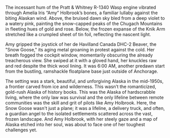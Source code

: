 The incessant hum of the Pratt & Whitney R-1340 Wasp engine vibrated through Amelia Iris “Amy” Holbrook’s bones, a familiar lullaby against the biting Alaskan wind. Above, the bruised dawn sky bled from a deep violet to a watery pink, painting the snow-capped peaks of the Chugach Mountains in fleeting hues of gold and rose. Below, the frozen expanse of the Knik Arm stretched like a crumpled sheet of tin foil, reflecting the nascent light.

Amy gripped the joystick of her de Havilland Canada DHC-2 Beaver, the "Snow Goose," its aging metal groaning in protest against the cold. Her breath fogged the cockpit window, momentarily obscuring the already treacherous view. She swiped at it with a gloved hand, her knuckles raw and red despite the thick wool lining. It was 6:00 AM, another predawn start from the bustling, ramshackle floatplane base just outside of Anchorage. 

The setting was a stark, beautiful, and unforgiving Alaska in the mid-1950s, a frontier carved from ice and wilderness. This wasn’t the romanticized, gold-rush Alaska of history books. This was the Alaska of hardscrabble living, where the only law was survival and the only lifeline between remote communities was the skill and grit of pilots like Amy Holbrook. Here, the Snow Goose wasn't just a plane; it was a lifeline, a delivery truck, and often, a guardian angel to the isolated settlements scattered across the vast, frozen landscape. And Amy Holbrook, with her steely gaze and a map of Alaska etched into her soul, was about to face one of her toughest challenges yet.
